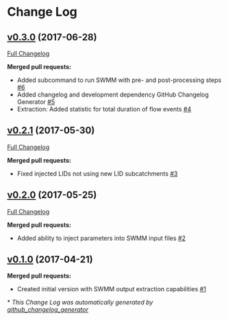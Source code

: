 # Change Log

## [v0.3.0](https://github.com/ubccr/ostrich-swmm/tree/v0.3.0) (2017-06-28)
[Full Changelog](https://github.com/ubccr/ostrich-swmm/compare/v0.2.1...v0.3.0)

**Merged pull requests:**

- Added subcommand to run SWMM with pre- and post-processing steps [\#6](https://github.com/ubccr/ostrich-swmm/pull/6)
- Added changelog and development dependency GitHub Changelog Generator [\#5](https://github.com/ubccr/ostrich-swmm/pull/5)
- Extraction: Added statistic for total duration of flow events [\#4](https://github.com/ubccr/ostrich-swmm/pull/4)

## [v0.2.1](https://github.com/ubccr/ostrich-swmm/tree/v0.2.1) (2017-05-30)
[Full Changelog](https://github.com/ubccr/ostrich-swmm/compare/v0.2.0...v0.2.1)

**Merged pull requests:**

- Fixed injected LIDs not using new LID subcatchments [\#3](https://github.com/ubccr/ostrich-swmm/pull/3)

## [v0.2.0](https://github.com/ubccr/ostrich-swmm/tree/v0.2.0) (2017-05-25)
[Full Changelog](https://github.com/ubccr/ostrich-swmm/compare/v0.1.0...v0.2.0)

**Merged pull requests:**

- Added ability to inject parameters into SWMM input files [\#2](https://github.com/ubccr/ostrich-swmm/pull/2)

## [v0.1.0](https://github.com/ubccr/ostrich-swmm/tree/v0.1.0) (2017-04-21)
**Merged pull requests:**

- Created initial version with SWMM output extraction capabilities [\#1](https://github.com/ubccr/ostrich-swmm/pull/1)



\* *This Change Log was automatically generated by [github_changelog_generator](https://github.com/skywinder/Github-Changelog-Generator)*